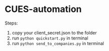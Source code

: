 # CUES-automation
Steps:
1. copy your client_secret.json to the folder
2. run `python quickstart.py` in terminal
3. run `python send_to_companies.py` in terminal

